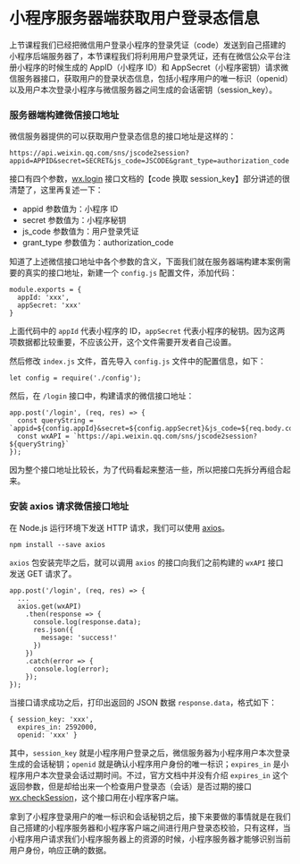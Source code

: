 # 小程序服务器端获取用户登录态信息

上节课程我们已经把微信用户登录小程序的登录凭证（code）发送到自己搭建的小程序后端服务器了，本节课程我们将利用用户登录凭证，还有在微信公众平台注册小程序的时候生成的 AppID（小程序 ID）和 AppSecret（小程序密钥）请求微信服务器接口，获取用户的登录状态信息，包括小程序用户的唯一标识（openid）以及用户本次登录小程序与微信服务器之间生成的会话密钥（session_key）。

### 服务器端构建微信接口地址

微信服务器提供的可以获取用户登录态信息的接口地址是这样的：

```
https://api.weixin.qq.com/sns/jscode2session?appid=APPID&secret=SECRET&js_code=JSCODE&grant_type=authorization_code
```

接口有四个参数，[wx.login](https://mp.weixin.qq.com/debug/wxadoc/dev/api/api-login.html#wxloginobject) 接口文档的【code 换取 session_key】部分讲述的很清楚了，这里再复述一下：

* appid 参数值为：小程序 ID
* secret 参数值为：小程序秘钥
* js_code 参数值为：用户登录凭证
* grant_type 参数值为：authorization_code

知道了上述微信接口地址中各个参数的含义，下面我们就在服务器端构建本案例需要的真实的接口地址，新建一个 `config.js` 配置文件，添加代码：

```
module.exports = {
  appId: 'xxx',
  appSecret: 'xxx'
}
```

上面代码中的 `appId` 代表小程序的 ID，`appSecret` 代表小程序的秘钥。因为这两项数据都比较重要，不应该公开，这个文件需要开发者自己设置。

然后修改 `index.js` 文件，首先导入 `config.js` 文件中的配置信息，如下：

```
let config = require('./config');
```

然后，在 `/login` 接口中，构建请求的微信接口地址：

```
app.post('/login', (req, res) => {
  const queryString = `appid=${config.appId}&secret=${config.appSecret}&js_code=${req.body.code}&grant_type=authorization_code`;
  const wxAPI = `https://api.weixin.qq.com/sns/jscode2session?${queryString}`
});
```

因为整个接口地址比较长，为了代码看起来整洁一些，所以把接口先拆分再组合起来。

### 安装 axios 请求微信接口地址

在 Node.js 运行环境下发送 HTTP 请求，我们可以使用 [axios](https://github.com/mzabriskie/axios)。

```
npm install --save axios
```

`axios` 包安装完毕之后，就可以调用 `axios` 的接口向我们之前构建的 `wxAPI` 接口发送 GET 请求了。

```
app.post('/login', (req, res) => {
  ...
  axios.get(wxAPI)
    .then(response => {
      console.log(response.data);
      res.json({
        message: 'success!'
      })
    })
    .catch(error => {
      console.log(error);
    });
});
```

当接口请求成功之后，打印出返回的 JSON 数据 `response.data`，格式如下：

```
{ session_key: 'xxx',
  expires_in: 2592000,
  openid: 'xxx' }
```

其中，`session_key` 就是小程序用户登录之后，微信服务器为小程序用户本次登录生成的会话秘钥；`openid` 就是确认小程序用户身份的唯一标识；`expires_in` 是小程序用户本次登录会话过期时间。不过，官方文档中并没有介绍 `expires_in` 这个返回参数，但是却给出来一个检查用户登录态（会话）是否过期的接口 [wx.checkSession](https://mp.weixin.qq.com/debug/wxadoc/dev/api/api-login.html#wxchecksessionobject)，这个接口用在小程序客户端。

拿到了小程序登录用户的唯一标识和会话秘钥之后，接下来要做的事情就是在我们自己搭建的小程序服务器和小程序客户端之间进行用户登录态校验，只有这样，当小程序用户请求我们小程序服务器上的资源的时候，小程序服务器才能够识别当前用户身份，响应正确的数据。
